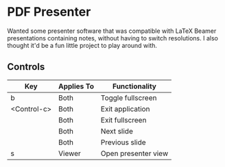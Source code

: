 # PDF Presenter
Wanted some presenter software that was compatible with LaTeX Beamer presentations containing notes,
without having to switch resolutions. I also thought it'd be a fun little project to play around with.

## Controls

Key | Applies To | Functionality
--- | ---------- | -------------
b | Both | Toggle fullscreen
&lt;Control-c&gt; | Both | Exit application
<Escape> | Both | Exit fullscreen
<PgDown> | Both | Next slide
<PgUp> | Both | Previous slide
s | Viewer | Open presenter view
